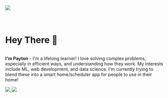 <!--horizontal divider(gradiant)-->
<img src="https://user-images.githubusercontent.com/73097560/115834477-dbab4500-a447-11eb-908a-139a6edaec5c.gif">

<!--- snake -->

<h1></h1>
<h1 style="display: inline-block">Hey There 👋</h1>
<p style="display: inline-block"><b>I'm Payton</b> - I'm a lifelong learner! I love solving complex problems, especially in efficient ways, and understanding how they work. My interests include ML, web development, and data science. I'm currently trying to blend these into a smart home/scheduler app for people to use in their home!</p>

<!--tech stack icons-->
<a href="https://skillicons.dev">
  <img src="https://skillicons.dev/icons?i=git,bootstrap,bots,cpp,css,discord,django,github,html,java,latex,linux,lua,md,py,postgres,vscode&perline=20" />
</a>

<!--horizontal divider(gradiant)-->
<img src="https://user-images.githubusercontent.com/73097560/115834477-dbab4500-a447-11eb-908a-139a6edaec5c.gif">
